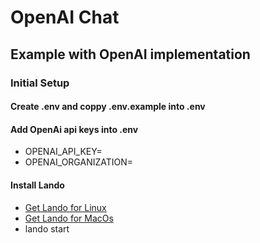 # OpenAI Chat
## Example with OpenAI implementation

### Initial Setup

#### Create .env and coppy .env.example into .env
#### Add OpenAi api keys into .env
- OPENAI_API_KEY=
- OPENAI_ORGANIZATION=

#### Install Lando
- [Get Lando for Linux](https://docs.lando.dev/install/linux.html)
- [Get Lando for MacOs](https://docs.lando.dev/install/macos.html)
- lando start